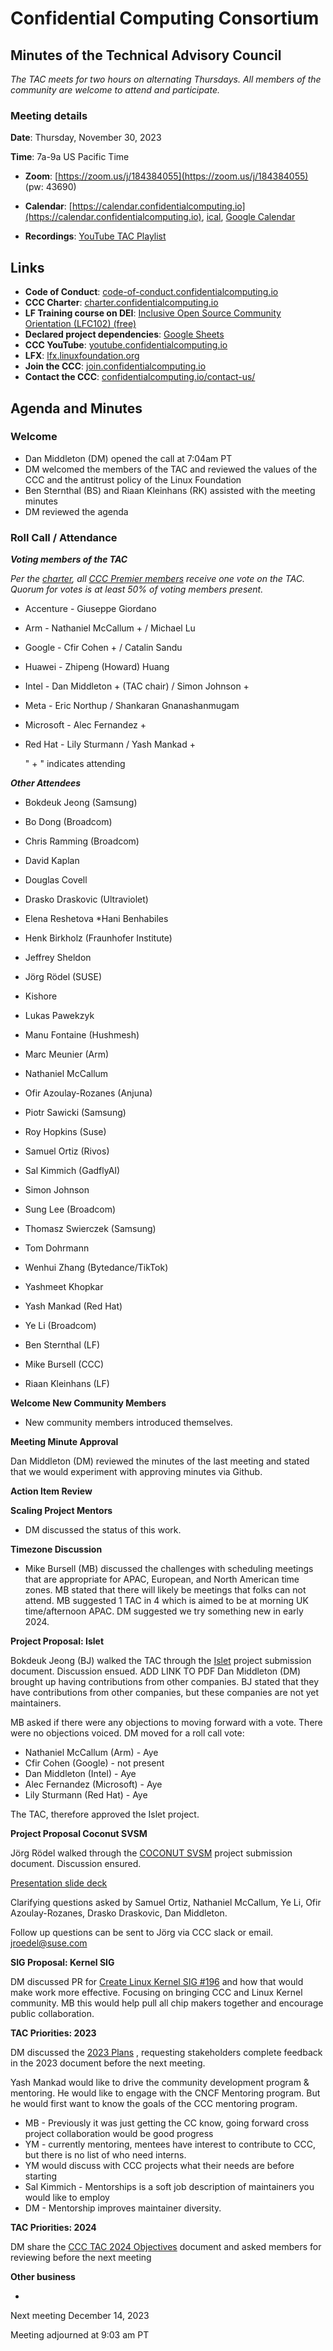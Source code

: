 # Confidential Computing Consortium

## Minutes of the Technical Advisory Council

*The TAC meets for two hours on alternating Thursdays. All members of the community are welcome to attend and participate.*

### Meeting details

**Date**: Thursday, November 30, 2023

**Time**: 7a-9a US Pacific Time

* **Zoom**: [https://zoom.us/j/184384055](https://zoom.us/j/184384055) (pw: 43690)

* **Calendar**: [https://calendar.confidentialcomputing.io](https://calendar.confidentialcomputing.io),
[ical](https://calendar.google.com/calendar/ical/c\_c0pcihr7n2n1k3a38i32d9ag10%40group.calendar.google.com/public/basic.ics),
[Google Calendar](https://calendar.google.com/calendar/u/0/r?cid=c\_c0pcihr7n2n1k3a38i32d9ag10@group.calendar.google.com)

* **Recordings**: [YouTube TAC Playlist](https://www.youtube.com/playlist?list=PLmfkUJc39uMjaB_I1dYW72I44kr9QzG_B)

## Links

* **Code of Conduct**: [code-of-conduct.confidentialcomputing.io](https://code-of-conduct.confidentialcomputing.io)
* **CCC Charter**: [charter.confidentialcomputing.io](https://charter.confidentialcomputing.io)
* **LF Training course on DEI**: [Inclusive Open Source Community Orientation (LFC102) (free)](https://training.linuxfoundation.org/training/inclusive-open-source-community-orientation-lfc102/)
* **Declared project dependencies**: [Google Sheets](https://docs.google.com/spreadsheets/d/1UKnbbGWXYLjnPZsox3zmYo59nv3XSXjePfas5E2fER0/edit#gid=0)
* **CCC YouTube**: [youtube.confidentialcomputing.io](https://youtube.confidentialcomputing.io)
* **LFX**: [lfx.linuxfoundation.org](https://lfx.linuxfoundation.org)
* **Join the CCC**: [join.confidentialcomputing.io](https://join.confidentialcomputing.io)
* **Contact the CCC**: [confidentialcomputing.io/contact-us/](https://confidentialcomputing.io/contact-us/)

## Agenda and Minutes

### Welcome

* Dan Middleton (DM) opened the call at 7:04am PT
* DM welcomed the members of the TAC and reviewed the values of the CCC and the antitrust policy of the Linux Foundation
* Ben Sternthal (BS) and Riaan Kleinhans (RK) assisted with the meeting minutes
* DM reviewed the agenda

### Roll Call / Attendance

***Voting members of the TAC***

*Per the [charter](https://charter.confidentialcomputing.io), all [CCC Premier members](https://confidentialcomputing.io/members/) receive one vote on the TAC. Quorum for votes is at least 50% of voting members present.*

* Accenture - Giuseppe Giordano
* Arm - Nathaniel McCallum +  / Michael Lu
* Google - Cfir Cohen +  / Catalin Sandu
* Huawei - Zhipeng (Howard) Huang
* Intel - Dan Middleton + (TAC chair)  / Simon Johnson +
* Meta - Eric Northup / Shankaran Gnanashanmugam
* Microsoft - Alec Fernandez +
* Red Hat - Lily Sturmann  / Yash Mankad +

   " + " indicates attending

***Other Attendees***

* Bokdeuk Jeong (Samsung)
* Bo Dong (Broadcom)
* Chris Ramming (Broadcom)
* David Kaplan
* Douglas Covell
* Drasko Draskovic (Ultraviolet)
* Elena Reshetova
*Hani Benhabiles
* Henk Birkholz (Fraunhofer Institute)
* Jeffrey Sheldon
* Jörg Rödel (SUSE)
* Kishore
* Lukas Pawekzyk
* Manu Fontaine (Hushmesh)
* Marc Meunier (Arm)
* Nathaniel McCallum
* Ofir Azoulay-Rozanes (Anjuna)
* Piotr Sawicki (Samsung)
* Roy Hopkins (Suse)
* Samuel Ortiz (Rivos)
* Sal Kimmich (GadflyAI)
* Simon Johnson
* Sung Lee (Broadcom)
* Thomasz Swierczek (Samsung)
* Tom Dohrmann
* Wenhui Zhang (Bytedance/TikTok)
* Yashmeet Khopkar
* Yash Mankad (Red Hat)
* Ye Li (Broadcom)

* Ben Sternthal (LF)
* Mike Bursell (CCC)
* Riaan Kleinhans (LF)

**Welcome New Community Members**

* New community members introduced themselves.

**Meeting Minute Approval**

Dan Middleton (DM) reviewed the minutes of the last meeting and stated that we would experiment with approving minutes via Github.

**Action Item Review**

**Scaling Project Mentors**

* DM discussed the status of this work.

**Timezone Discussion**

* Mike Bursell (MB) discussed the challenges with scheduling meetings that are appropriate for APAC, European, and North American time zones. MB stated that there will likely be meetings that folks can not attend. MB suggested 1 TAC in 4 which is aimed to be at morning UK time/afternoon APAC. DM suggested we try something new in early 2024.

**Project Proposal: Islet**

Bokdeuk Jeong (BJ) walked the TAC through the [Islet](https://github.com/Samsung/islet) project submission document. Discussion ensued.
ADD LINK TO PDF
Dan Middleton (DM) brought up having contributions from other companies. BJ stated that they have contributions from other companies, but these companies are not yet maintainers.

MB asked if there were any objections to moving forward with a vote. There were no objections voiced. DM moved for a roll call vote:

* Nathaniel McCallum (Arm) - Aye
* Cfir Cohen (Google) - not present
* Dan Middleton (Intel) - Aye
* Alec Fernandez (Microsoft) - Aye
* Lily Sturmann (Red Hat) - Aye

The TAC, therefore approved the Islet project.

**Project Proposal Coconut SVSM**

Jörg Rödel walked through the [COCONUT SVSM](https://github.com/coconut-svsm/svsm) project submission document. Discussion ensured. 

[Presentation slide deck](https://github.com/confidential-computing/governance/TAC/Meetings/2023/2023-11-30/TAC_Minutes2023-11-30_COCONUT-SVSM-CCC.pdf)

Clarifying questions asked by Samuel Ortiz, Nathaniel McCallum, Ye Li, Ofir Azoulay-Rozanes, Drasko Draskovic, Dan Middleton.

Follow up questions can be sent to Jörg via CCC slack or email. <jroedel@suse.com>

**SIG Proposal: Kernel SIG**

DM discussed PR for [Create Linux Kernel SIG #196](https://github.com/confidential-computing/governance/pull/196) and how that would make work more effective. Focusing on bringing CCC and Linux Kernel community.
MB this would help pull all chip makers together and encourage public collaboration.

**TAC Priorities: 2023**

DM discussed the [2023 Plans](https://docs.google.com/document/d/1BLsI0hv9ybHl-FBNqHp6bJzy6ng8yKs__556bTqBswc/edit) , requesting stakeholders complete feedback in the 2023 document before the next meeting.

Yash Mankad would like to drive the community development program & mentoring. He would like to engage with the CNCF Mentoring program. But he would first want to know the goals of the CCC mentoring program.

* MB - Previously it was just getting the CC know, going forward cross project collaboration would be good progress
* YM - currently mentoring, mentees have interest to contribute to CCC, but there is no list of who need interns.
* YM would discuss with CCC projects what their needs are before starting
* Sal Kimmich  - Mentorships is a soft job description of maintainers you would like to employ
* DM - Mentorship improves maintainer diversity.

**TAC Priorities: 2024**

DM share the [CCC TAC 2024 Objectives](https://docs.google.com/document/d/1l5ekwOC0KhVwmBebaR9WHlFoCrM6mQEQolMo84-4kkk/edit) document and asked members for reviewing before the next meeting

**Other business**

*

Next meeting December 14, 2023

Meeting adjourned at 9:03 am PT
